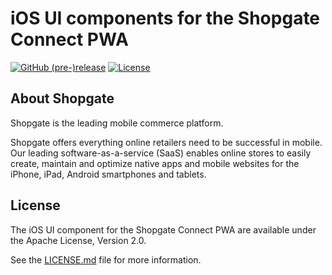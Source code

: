 # iOS UI components for the Shopgate Connect PWA

[![GitHub (pre-)release](https://img.shields.io/github/release/shopgate/pwa/all.svg)](https://github.com/shopgate/pwa/releases)
[![License](https://img.shields.io/badge/License-Apache%202.0-blue.svg)](https://opensource.org/licenses/Apache-2.0)

## About Shopgate

Shopgate is the leading mobile commerce platform.

Shopgate offers everything online retailers need to be successful in mobile. Our leading
software-as-a-service (SaaS) enables online stores to easily create, maintain and optimize native
apps and mobile websites for the iPhone, iPad, Android smartphones and tablets.

## License

The iOS UI component for the Shopgate Connect PWA are available under the Apache License, Version 2.0.

See the [LICENSE.md](./LICENSE.md) file for more information.

